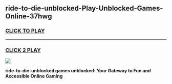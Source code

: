 
## ride-to-die-unblocked-Play-Unblocked-Games-Online-37hwg
<h3>
<a href="https://premium76.site?title=ride-to-die-unblocked&ref=25A">CLICK TO PLAY</a></h3>
<hr>

<h3>
<a href="https://premium76.site?title=ride-to-die-unblocked&ref=25A">CLICK 2 PLAY</a>
  
</h3>

<a href="https://premium76.site?title=ride-to-die-unblocked&ref=25A"><img src="https://clearcache.store/games.png"></a>


**ride-to-die-unblocked games unblocked: Your Gateway to Fun and Accessible Online Gaming**
